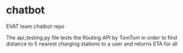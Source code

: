# chatbot
EVAT team chatbot repo

The api_testing.py file tests the Routing API by TomTom in order to find distance to 5 nearest charging stations to a user and returns ETA for all
